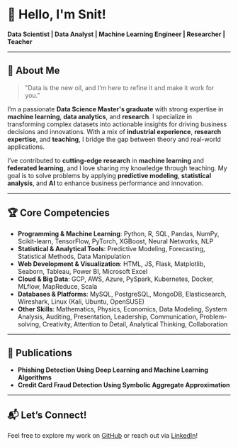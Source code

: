# 👋 Hello, I'm Snit!  

**Data Scientist | Data Analyst | Machine Learning Engineer | Researcher | Teacher**   

---

## 🧠 About Me  

> "Data is the new oil, and I’m here to refine it and make it work for you."
>
I’m a passionate **Data Science Master's graduate** with strong expertise in **machine learning**, **data analytics**, and **research**. I specialize in transforming complex datasets into actionable insights for driving business decisions and innovations. With a mix of **industrial experience**, **research expertise**, and **teaching**, I bridge the gap between theory and real-world applications.

I’ve contributed to **cutting-edge research** in **machine learning** and **federated learning**, and I love sharing my knowledge through teaching. My goal is to solve problems by applying **predictive modeling**, **statistical analysis**, and **AI** to enhance business performance and innovation.

---

## 🏆 Core Competencies

- **Programming & Machine Learning**: Python, R, SQL, Pandas, NumPy, Scikit-learn, TensorFlow, PyTorch, XGBoost, Neural Networks, NLP
- **Statistical & Analytical Tools**: Predictive Modeling, Forecasting, Statistical Methods, Data Manipulation
- **Web Development & Visualization**: HTML, JS, Flask, Matplotlib, Seaborn, Tableau, Power BI, Microsoft Excel
- **Cloud & Big Data**: GCP, AWS, Azure, PySpark, Kubernetes, Docker, MLflow, MapReduce, Scala
- **Databases & Platforms**: MySQL, PostgreSQL, MongoDB, Elasticsearch, Wireshark, Linux (Kali, Ubuntu, OpenSUSE)
- **Other Skills**: Mathematics, Physics, Economics, Data Modeling, System Analysis, Auditing, Presentation, Leadership, Communication, Problem-solving, Creativity, Attention to Detail, Analytical Thinking, Collaboration

---

## 📜 Publications  
- **Phishing Detection Using Deep Learning and Machine Learning Algorithms**  
- **Credit Card Fraud Detection Using Symbolic Aggregate Approximation**

---

## 📬 Let’s Connect!  
Feel free to explore my work on [GitHub](https://github.com/snit-daniel) or reach out via [LinkedIn](https://linkedin.com/in/snit-daniel-2951581b7)!
